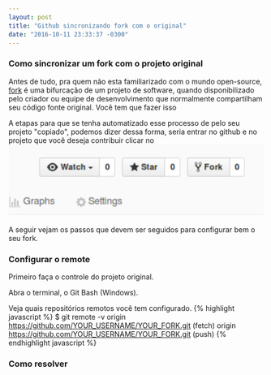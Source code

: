 ```yaml
---
layout: post
title: "Github sincronizando fork com o original"
date: "2016-10-11 23:33:37 -0300"
---
```


### Como sincronizar um fork com o projeto original

Antes de tudo, pra quem não esta familiarizado com o mundo open-source, [fork][1] é uma bifurcação de um projeto de software, quando disponibilizado pelo criador ou equipe de desenvolvimento que normalmente compartilham seu código fonte original. Você tem que fazer isso

A etapas para que se tenha automatizado esse processo de pelo seu projeto "copiado", podemos dizer dessa forma, seria entrar no github e no projeto que você deseja contribuir clicar no ![Fork a project](https://raw.githubusercontent.com/emilianocarvalho/emilianocarvalho.github.io/master/images/fork-github.svg)

A seguir vejam os passos que devem ser seguidos para configurar bem o seu fork.


### Configurar o remote

Primeiro faça o controle do projeto original.

Abra o terminal, o Git Bash (Windows).

Veja quais repositórios remotos você tem configurado.
{% highlight javascript %}
$ git remote -v
origin  https://github.com/YOUR_USERNAME/YOUR_FORK.git (fetch)
origin  https://github.com/YOUR_USERNAME/YOUR_FORK.git (push)
{% endhighlight javascript %}

### Como resolver



[1]: https://pt.wikipedia.org/wiki/Bifurca%C3%A7%C3%A3o "Fork"
